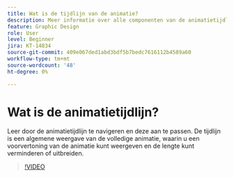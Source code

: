 ```yaml
---
title: Wat is de tijdlijn van de animatie?
description: Meer informatie over alle componenten van de animatietijdlijn
feature: Graphic Design
role: User
level: Beginner
jira: KT-14834
source-git-commit: 409e067ded1abd3bdf5b7bedc7616112b4589a60
workflow-type: tm+mt
source-wordcount: '48'
ht-degree: 0%

---
```


# Wat is de animatietijdlijn?

Leer door de animatietijdlijn te navigeren en deze aan te passen. De tijdlijn is een algemene weergave van de volledige animatie, waarin u een voorvertoning van de animatie kunt weergeven en de lengte kunt verminderen of uitbreiden.

>[!VIDEO](https://video.tv.adobe.com/v/3426978?quality=12&learn=on&hidetitle=true)

